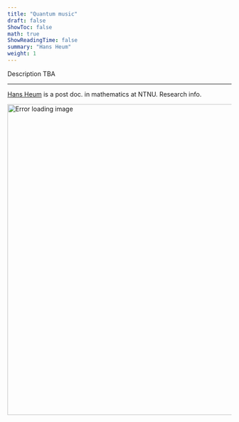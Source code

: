 ```yaml
---
title: "Quantum music"
draft: false
ShowToc: false
math: true
ShowReadingTime: false
summary: "Hans Heum"
weight: 1
---
```


Description TBA

---

[Hans Heum]() is a post doc. in mathematics at NTNU. Research info.

<img src="images/quantum3#invert.png" alt="Error loading image" width="700"/>

